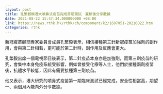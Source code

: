 ```yaml
---
layout: post
title: 孔繁毅稱港大噴鼻式疫苗完成首期測試　冀稍後分享數據
date: 2021-08-22 15:47:34.000000000 +08:00
link: https://news.rthk.hk/rthk/ch/component/k2/1607051-20210822.htm
categories: rthk
---
```


新冠疫苗顧問專家委員會成員孔繁毅表示，相信接種第三針新冠疫苗加強劑的副作用，會與第二針相若，更可能於第二針時，副作用及反應會更大。

孔繁毅出席一個電視節目後表示，第二針疫苗本身亦是加強劑，而第三劑疫苗的研究，會集中本身免疫系統受影響，例如曾接受化療等人士，他們於接種兩劑疫苗後，抗體水平較低，因此有需要接種第三劑疫苗。

他又表示，港大研究的噴鼻式疫苗第一期臨床測試已經完成，安全性相當高，期望一、兩個月內能向外分享數據。
